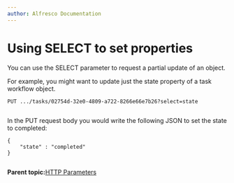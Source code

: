 ```yaml
---
author: Alfresco Documentation
---
```


# Using SELECT to set properties

You can use the SELECT parameter to request a partial update of an object.

For example, you might want to update just the state property of a task workflow object.

```
PUT .../tasks/02754d-32e0-4809-a722-8266e66e7b26?select=state
   
```

In the PUT request body you would write the following JSON to set the state to completed:

```
{
    "state" : "completed"
}
   
```

**Parent topic:**[HTTP Parameters](../../../pra/1/concepts/pra-parameters.md)


